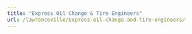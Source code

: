 ```yaml
---
title: "Express Oil Change & Tire Engineers"
url: /lawrenceville/express-oil-change-and-tire-engineers/
---
```

